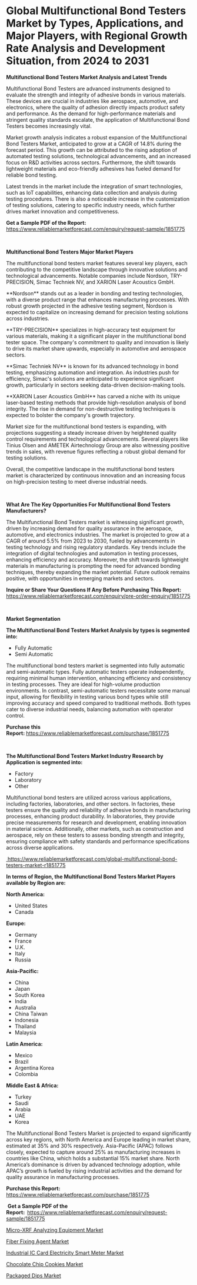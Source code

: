 <p><h1>Global Multifunctional Bond Testers Market by Types, Applications, and Major Players, with Regional Growth Rate Analysis and Development Situation, from 2024 to 2031</h1></p><p><strong>Multifunctional Bond Testers Market Analysis and Latest Trends</strong></p>
<p><p>Multifunctional Bond Testers are advanced instruments designed to evaluate the strength and integrity of adhesive bonds in various materials. These devices are crucial in industries like aerospace, automotive, and electronics, where the quality of adhesion directly impacts product safety and performance. As the demand for high-performance materials and stringent quality standards escalate, the application of Multifunctional Bond Testers becomes increasingly vital.</p><p>Market growth analysis indicates a robust expansion of the Multifunctional Bond Testers Market, anticipated to grow at a CAGR of 14.8% during the forecast period. This growth can be attributed to the rising adoption of automated testing solutions, technological advancements, and an increased focus on R&D activities across sectors. Furthermore, the shift towards lightweight materials and eco-friendly adhesives has fueled demand for reliable bond testing. </p><p>Latest trends in the market include the integration of smart technologies, such as IoT capabilities, enhancing data collection and analysis during testing procedures. There is also a noticeable increase in the customization of testing solutions, catering to specific industry needs, which further drives market innovation and competitiveness.</p></p>
<p><strong>Get a Sample PDF of the Report:&nbsp;</strong> <a href="https://www.reliablemarketforecast.com/enquiry/request-sample/1851775?utm_campaign=1080&utm_medium=2&utm_source=Github&utm_content=ia&utm_term=30102024&utm_id=multifunctional-bond-testers">https://www.reliablemarketforecast.com/enquiry/request-sample/1851775</a></p>
<p>&nbsp;</p>
<p><strong>Multifunctional Bond Testers Major Market Players</strong></p>
<p><p>The multifunctional bond testers market features several key players, each contributing to the competitive landscape through innovative solutions and technological advancements. Notable companies include Nordson, TRY-PRECISION, Simac Techniek NV, and XARION Laser Acoustics GmbH.</p><p>**Nordson** stands out as a leader in bonding and testing technologies, with a diverse product range that enhances manufacturing processes. With robust growth projected in the adhesive testing segment, Nordson is expected to capitalize on increasing demand for precision testing solutions across industries.</p><p>**TRY-PRECISION** specializes in high-accuracy test equipment for various materials, making it a significant player in the multifunctional bond tester space. The company's commitment to quality and innovation is likely to drive its market share upwards, especially in automotive and aerospace sectors.</p><p>**Simac Techniek NV** is known for its advanced technology in bond testing, emphasizing automation and integration. As industries push for efficiency, Simac's solutions are anticipated to experience significant growth, particularly in sectors seeking data-driven decision-making tools.</p><p>**XARION Laser Acoustics GmbH** has carved a niche with its unique laser-based testing methods that provide high-resolution analysis of bond integrity. The rise in demand for non-destructive testing techniques is expected to bolster the company's growth trajectory.</p><p>Market size for the multifunctional bond testers is expanding, with projections suggesting a steady increase driven by heightened quality control requirements and technological advancements. Several players like Tinius Olsen and AMETEK Airtechnology Group are also witnessing positive trends in sales, with revenue figures reflecting a robust global demand for testing solutions.</p><p>Overall, the competitive landscape in the multifunctional bond testers market is characterized by continuous innovation and an increasing focus on high-precision testing to meet diverse industrial needs.</p></p>
<p>&nbsp;</p>
<p><strong>What Are The Key Opportunities For Multifunctional Bond Testers Manufacturers?</strong></p>
<p><p>The Multifunctional Bond Testers market is witnessing significant growth, driven by increasing demand for quality assurance in the aerospace, automotive, and electronics industries. The market is projected to grow at a CAGR of around 5.5% from 2023 to 2030, fueled by advancements in testing technology and rising regulatory standards. Key trends include the integration of digital technologies and automation in testing processes, enhancing efficiency and accuracy. Moreover, the shift towards lightweight materials in manufacturing is prompting the need for advanced bonding techniques, thereby expanding the market potential. Future outlook remains positive, with opportunities in emerging markets and sectors.</p></p>
<p><strong>Inquire or Share Your Questions If Any Before Purchasing This Report:</strong> <a href="https://www.reliablemarketforecast.com/enquiry/pre-order-enquiry/1851775?utm_campaign=1080&utm_medium=2&utm_source=Github&utm_content=ia&utm_term=30102024&utm_id=multifunctional-bond-testers">https://www.reliablemarketforecast.com/enquiry/pre-order-enquiry/1851775</a></p>
<p>&nbsp;</p>
<p><strong>Market Segmentation</strong></p>
<p><strong>The Multifunctional Bond Testers Market Analysis by types is segmented into:</strong></p>
<p><ul><li>Fully Automatic</li><li>Semi Automatic</li></ul></p>
<p><p>The multifunctional bond testers market is segmented into fully automatic and semi-automatic types. Fully automatic testers operate independently, requiring minimal human intervention, enhancing efficiency and consistency in testing processes. They are ideal for high-volume production environments. In contrast, semi-automatic testers necessitate some manual input, allowing for flexibility in testing various bond types while still improving accuracy and speed compared to traditional methods. Both types cater to diverse industrial needs, balancing automation with operator control.</p></p>
<p><strong>Purchase this Report:&nbsp;</strong><a href="https://www.reliablemarketforecast.com/purchase/1851775?utm_campaign=1080&utm_medium=2&utm_source=Github&utm_content=ia&utm_term=30102024&utm_id=multifunctional-bond-testers">https://www.reliablemarketforecast.com/purchase/1851775</a></p>
<p>&nbsp;</p>
<p><strong>The Multifunctional Bond Testers Market Industry Research by Application is segmented into:</strong></p>
<p><ul><li>Factory</li><li>Laboratory</li><li>Other</li></ul></p>
<p><p>Multifunctional bond testers are utilized across various applications, including factories, laboratories, and other sectors. In factories, these testers ensure the quality and reliability of adhesive bonds in manufacturing processes, enhancing product durability. In laboratories, they provide precise measurements for research and development, enabling innovation in material science. Additionally, other markets, such as construction and aerospace, rely on these testers to assess bonding strength and integrity, ensuring compliance with safety standards and performance specifications across diverse applications.</p></p>
<p><a href="https://www.reliablemarketforecast.com/global-multifunctional-bond-testers-market-r1851775?utm_campaign=1080&utm_medium=2&utm_source=Github&utm_content=ia&utm_term=30102024&utm_id=multifunctional-bond-testers">&nbsp;https://www.reliablemarketforecast.com/global-multifunctional-bond-testers-market-r1851775</a></p>
<p><strong>In terms of Region, the Multifunctional Bond Testers Market Players available by Region are:</strong></p>
<p>
    <p> <strong> North America: </strong>
        <ul>
            <li>United States</li>
            <li>Canada</li>
        </ul>
        </p> 
    <p> <strong> Europe: </strong>
        <ul>
            <li>Germany</li>
            <li>France</li>
            <li>U.K.</li>
            <li>Italy</li>
            <li>Russia</li>
        </ul>
        </p> 
    <p> <strong> Asia-Pacific: </strong>
        <ul>
            <li>China</li>
            <li>Japan</li>
            <li>South Korea</li>
            <li>India</li>
            <li>Australia</li>
            <li>China Taiwan</li>
            <li>Indonesia</li>
            <li>Thailand</li>
            <li>Malaysia</li>
        </ul>
        </p> 
    <p> <strong> Latin America: </strong>
        <ul>
            <li>Mexico</li>
            <li>Brazil</li>
            <li>Argentina Korea</li>
            <li>Colombia</li>
        </ul>
        </p> 
    <p> <strong> Middle East & Africa: </strong>
        <ul>
            <li>Turkey</li>
            <li>Saudi</li>
            <li>Arabia</li>
            <li>UAE</li>
            <li>Korea</li>
        </ul>
    </p>
    </p>
<p><p>The Multifunctional Bond Testers Market is projected to expand significantly across key regions, with North America and Europe leading in market share, estimated at 35% and 30% respectively. Asia-Pacific (APAC) follows closely, expected to capture around 25% as manufacturing increases in countries like China, which holds a substantial 15% market share. North America’s dominance is driven by advanced technology adoption, while APAC’s growth is fueled by rising industrial activities and the demand for quality assurance in manufacturing processes.</p></p>
<p><strong>Purchase this Report: </strong><a href="https://www.reliablemarketforecast.com/purchase/1851775?utm_campaign=1080&utm_medium=2&utm_source=Github&utm_content=ia&utm_term=30102024&utm_id=multifunctional-bond-testers">https://www.reliablemarketforecast.com/purchase/1851775</a></p>
<p>&nbsp;<strong>Get a Sample PDF of the Report:&nbsp;&nbsp;</strong><a href="https://www.reliablemarketforecast.com/enquiry/request-sample/1851775?utm_campaign=1080&utm_medium=2&utm_source=Github&utm_content=ia&utm_term=30102024&utm_id=multifunctional-bond-testers">https://www.reliablemarketforecast.com/enquiry/request-sample/1851775</a></p>
<p><strong></strong></p>
<p><p><a href="https://github.com/iva0ei4r/Market-Research-Report-List-1/blob/main/micro-xrf-analyzing-equipment-market.md?utm_campaign=1080&utm_medium=2&utm_source=Github&utm_content=ia&utm_term=30102024&utm_id=multifunctional-bond-testers">Micro-XRF Analyzing Equipment Market</a></p><p><a href="https://github.com/felipahorkby/Market-Research-Report-List-1/blob/main/fiber-fixing-agent-market.md?utm_campaign=1080&utm_medium=2&utm_source=Github&utm_content=ia&utm_term=30102024&utm_id=multifunctional-bond-testers">Fiber Fixing Agent Market</a></p><p><a href="https://issuu.com/reportprime-2/docs/industrial-ic-card-electricity-smar_aae97474e21953?utm_campaign=1080&utm_medium=2&utm_source=Github&utm_content=ia&utm_term=30102024&utm_id=multifunctional-bond-testers">Industrial IC Card Electricity Smart Meter Market</a></p><p><a href="https://www.linkedin.com/pulse/emerging-opportunities-challenges-global-chocolate-gisff?utm_campaign=1080&utm_medium=2&utm_source=Github&utm_content=ia&utm_term=30102024&utm_id=multifunctional-bond-testers">Chocolate Chip Cookies Market</a></p><p><a href="https://www.linkedin.com/pulse/packaged-dips-market-outlook-complete-industry-analysis-q1qce?utm_campaign=1080&utm_medium=2&utm_source=Github&utm_content=ia&utm_term=30102024&utm_id=multifunctional-bond-testers">Packaged Dips Market</a></p></p>